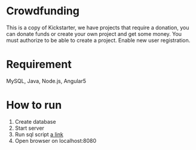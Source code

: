 # Crowdfunding
This is a copy of Kickstarter, we have projects that require a donation, you can
donate funds or create your own project and get some money. You must authorize to be able to create a project. Enable new user registration. 
# Requirement
MySQL, Java, Node.js, Angular5 

# How to run
1. Create database
2. Start server
3. Run sql script  [a link](https://github.com/npilipovic86/Crowdfunding/blob/master/Server/sql/db-init.sql)
4. Open browser on localhost:8080

